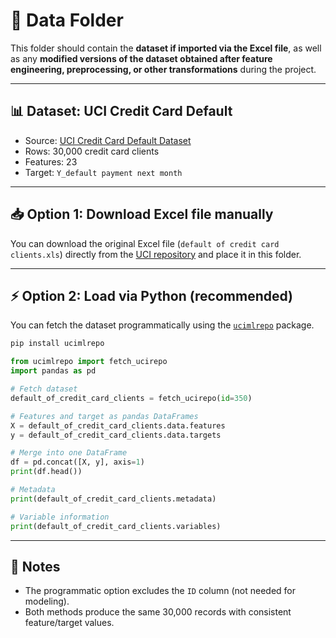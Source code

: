 # 📂 Data Folder  

This folder should contain the **dataset if imported via the Excel file**, as well as any **modified versions of the dataset obtained after feature engineering, preprocessing, or other transformations** during the project.  

---

## 📊 Dataset: UCI Credit Card Default  
- Source: [UCI Credit Card Default Dataset](https://archive.ics.uci.edu/ml/datasets/default+of+credit+card+clients)  
- Rows: 30,000 credit card clients  
- Features: 23  
- Target: `Y_default payment next month`  

---

## 📥 Option 1: Download Excel file manually  
You can download the original Excel file (`default of credit card clients.xls`) directly from the [UCI repository](https://archive.ics.uci.edu/ml/datasets/default+of+credit+card+clients) and place it in this folder.  

---

## ⚡ Option 2: Load via Python (recommended)  
You can fetch the dataset programmatically using the [`ucimlrepo`](https://pypi.org/project/ucimlrepo/) package.  

```bash
pip install ucimlrepo
```

```python
from ucimlrepo import fetch_ucirepo 
import pandas as pd

# Fetch dataset 
default_of_credit_card_clients = fetch_ucirepo(id=350)  

# Features and target as pandas DataFrames
X = default_of_credit_card_clients.data.features 
y = default_of_credit_card_clients.data.targets  

# Merge into one DataFrame
df = pd.concat([X, y], axis=1)
print(df.head())

# Metadata
print(default_of_credit_card_clients.metadata)  

# Variable information
print(default_of_credit_card_clients.variables)  
```

---

## 🔎 Notes  
- The programmatic option excludes the `ID` column (not needed for modeling).  
- Both methods produce the same 30,000 records with consistent feature/target values.  
